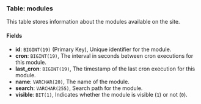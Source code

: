 ### Table: modules

This table stores information about the modules available on the site.

#### Fields

- **id**: `BIGINT(19)` (Primary Key), Unique identifier for the module.
- **cron**: `BIGINT(19)`, The interval in seconds between cron executions for this module.
- **last_cron**: `BIGINT(19)`, The timestamp of the last cron execution for this module.
- **name**: `VARCHAR(20)`, The name of the module.
- **search**: `VARCHAR(255)`, Search path for the module.
- **visible**: `BIT(1)`, Indicates whether the module is visible (`1`) or not (`0`).

